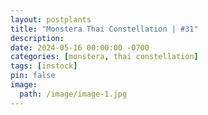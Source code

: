 ```yaml
---
layout: postplants
title: "Monstera Thai Constellation | #31"
description: 
date: 2024-05-16 00:00:00 -0700
categories: [monstera, thai constellation]
tags: [instock]
pin: false
image:
  path: /image/image-1.jpg
---
```

